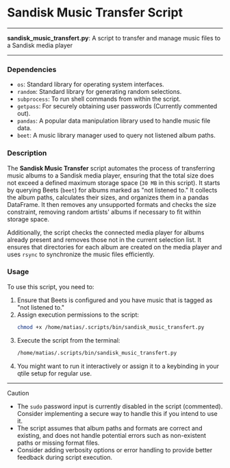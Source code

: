 # Sandisk Music Transfer Script

---

**sandisk_music_transfert.py**: A script to transfer and manage music files to a Sandisk media player

---

### Dependencies

- `os`: Standard library for operating system interfaces.
- `random`: Standard library for generating random selections.
- `subprocess`: To run shell commands from within the script.
- `getpass`: For securely obtaining user passwords (Currently commented out).
- `pandas`: A popular data manipulation library used to handle music file data.
- `beet`: A music library manager used to query not listened album paths.

### Description

The **Sandisk Music Transfer** script automates the process of transferring music albums to a Sandisk media player, ensuring that the total size does not exceed a defined maximum storage space (`30 MB` in this script). It starts by querying Beets (`beet`) for albums marked as "not listened to." It collects the album paths, calculates their sizes, and organizes them in a pandas DataFrame. It then removes any unsupported formats and checks the size constraint, removing random artists' albums if necessary to fit within storage space.

Additionally, the script checks the connected media player for albums already present and removes those not in the current selection list. It ensures that directories for each album are created on the media player and uses `rsync` to synchronize the music files efficiently.

### Usage

To use this script, you need to:
1. Ensure that Beets is configured and you have music that is tagged as "not listened to."
2. Assign execution permissions to the script:
   ```bash
   chmod +x /home/matias/.scripts/bin/sandisk_music_transfert.py
   ```
3. Execute the script from the terminal:
   ```bash
   /home/matias/.scripts/bin/sandisk_music_transfert.py
   ```
4. You might want to run it interactively or assign it to a keybinding in your qtile setup for regular use.

---

> [!CAUTION] 
> - The `sudo` password input is currently disabled in the script (commented). Consider implementing a secure way to handle this if you intend to use it.
> - The script assumes that album paths and formats are correct and existing, and does not handle potential errors such as non-existent paths or missing format files.
> - Consider adding verbosity options or error handling to provide better feedback during script execution.